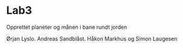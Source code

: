 # Lab3
Opprettet planeter og månen i bane rundt jorden

Ørjan Lyslo. Andreas Sandblåst. Håkon Markhus og Simon Laugesen
